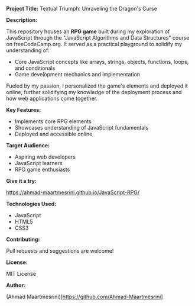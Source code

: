 **Project Title:** Textual Triumph: Unraveling the Dragon's Curse

**Description:**

This repository houses an **RPG game** built during my exploration of JavaScript through the "JavaScript Algorithms and Data Structures" course on freeCodeCamp.org. It served as a practical playground to solidify my understanding of:

* Core JavaScript concepts like arrays, strings, objects, functions, loops, and conditionals
* Game development mechanics and implementation

Fueled by my passion, I personalized the game's elements and deployed it online, further solidifying my knowledge of the deployment process and how web applications come together.

**Key Features:**

* Implements core RPG elements
* Showcases understanding of JavaScript fundamentals
* Deployed and accessible online

**Target Audience:**

* Aspiring web developers
* JavaScript learners
* RPG game enthusiasts

**Give it a try:**

https://ahmad-maartmesrini.github.io/JavaScript-RPG/

**Technologies Used:**

* JavaScript
* HTML5
* CSS3 

**Contributing:**

Pull requests and suggestions are welcome!

**License:**

MIT License

**Author:**

(Ahmad Maartmesrini)[https://github.com/Ahmad-Maartmesrini]
